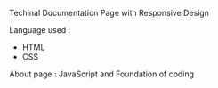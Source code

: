 Techinal Documentation Page with Responsive Design

Language used :
  - HTML
  - CSS

About page : JavaScript and Foundation of coding
